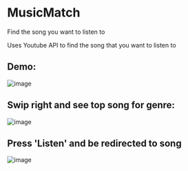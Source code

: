# MusicMatch
Find the song you want to listen to

Uses Youtube  API to find the song that you want to listen to

## Demo:
![image](https://user-images.githubusercontent.com/32422763/111095444-b21f0580-84fa-11eb-9f67-a9a25264428b.png)

## Swip right and see top song for genre:
![image](https://user-images.githubusercontent.com/32422763/111095493-ccf17a00-84fa-11eb-9c37-7f4a076328e1.png)

## Press 'Listen' and be redirected to song

![image](https://user-images.githubusercontent.com/32422763/111095593-02966300-84fb-11eb-990a-25ed7cb96cee.png)
